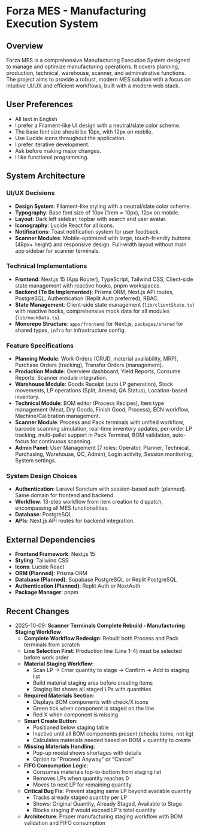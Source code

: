 # Forza MES - Manufacturing Execution System

## Overview
Forza MES is a comprehensive Manufacturing Execution System designed to manage and optimize manufacturing operations. It covers planning, production, technical, warehouse, scanner, and administrative functions. The project aims to provide a robust, modern MES solution with a focus on intuitive UI/UX and efficient workflows, built with a modern web stack.

## User Preferences
- All text in English
- I prefer a Filament-like UI design with a neutral/slate color scheme.
- The base font size should be 10px, with 12px on mobile.
- Use Lucide icons throughout the application.
- I prefer iterative development.
- Ask before making major changes.
- I like functional programming.

## System Architecture

### UI/UX Decisions
- **Design System**: Filament-like styling with a neutral/slate color scheme.
- **Typography**: Base font size of 10px (1rem = 10px), 12px on mobile.
- **Layout**: Dark left sidebar, topbar with search and user avatar.
- **Iconography**: Lucide React for all icons.
- **Notifications**: Toast notification system for user feedback.
- **Scanner Modules**: Mobile-optimized with large, touch-friendly buttons (48px+ height) and responsive design. Full-width layout without main app sidebar for scanner terminals.

### Technical Implementations
- **Frontend**: Next.js 15 (App Router), TypeScript, Tailwind CSS, Client-side state management with reactive hooks, pnpm workspaces.
- **Backend (To Be Implemented)**: Prisma ORM, Next.js API routes, PostgreSQL, Authentication (Replit Auth preferred), RBAC.
- **State Management**: Client-side state management (`lib/clientState.ts`) with reactive hooks, comprehensive mock data for all modules (`lib/mockData.ts`).
- **Monorepo Structure**: `apps/frontend` for Next.js, `packages/shared` for shared types, `infra` for infrastructure config.

### Feature Specifications
- **Planning Module**: Work Orders (CRUD, material availability, MRP), Purchase Orders (tracking), Transfer Orders (management).
- **Production Module**: Overview dashboard, Yield Reports, Consume Reports, Scanner module integration.
- **Warehouse Module**: Goods Receipt (auto LP generation), Stock movements, LP operations (Split, Amend, QA Status), Location-based inventory.
- **Technical Module**: BOM editor (Process Recipes), Item type management (Meat, Dry Goods, Finish Good, Process), ECN workflow, Machine/Calibration management.
- **Scanner Module**: Process and Pack terminals with unified workflow, barcode scanning simulation, real-time inventory updates, per-order LP tracking, multi-pallet support in Pack Terminal, BOM validation, auto-focus for continuous scanning.
- **Admin Panel**: User Management (7 roles: Operator, Planner, Technical, Purchasing, Warehouse, QC, Admin), Login activity, Session monitoring, System settings.

### System Design Choices
- **Authentication**: Laravel Sanctum with session-based auth (planned). Same domain for frontend and backend.
- **Workflow**: 13-step workflow from item creation to dispatch, encompassing all MES functionalities.
- **Database**: PostgreSQL.
- **APIs**: Next.js API routes for backend integration.

## External Dependencies
- **Frontend Framework**: Next.js 15
- **Styling**: Tailwind CSS
- **Icons**: Lucide React
- **ORM (Planned)**: Prisma ORM
- **Database (Planned)**: Supabase PostgreSQL or Replit PostgreSQL
- **Authentication (Planned)**: Replit Auth or NextAuth
- **Package Manager**: pnpm
## Recent Changes

- 2025-10-09: **Scanner Terminals Complete Rebuild - Manufacturing Staging Workflow**
  - **Complete Workflow Redesign**: Rebuilt both Process and Pack terminals from scratch
  - **Line Selection First**: Production line (Line 1-4) must be selected before work order
  - **Material Staging Workflow**: 
    - Scan LP → Enter quantity to stage → Confirm → Add to staging list
    - Build material staging area before creating items
    - Staging list shows all staged LPs with quantities
  - **Required Materials Section**: 
    - Displays BOM components with check/X icons
    - Green tick when component is staged on the line
    - Red X when component is missing
  - **Smart Create Button**:
    - Positioned below staging table
    - Inactive until all BOM components present (checks items, not kg)
    - Calculates materials needed based on BOM × quantity to create
  - **Missing Materials Handling**:
    - Pop-up modal shows shortages with details
    - Option to "Proceed Anyway" or "Cancel"
  - **FIFO Consumption Logic**:
    - Consumes materials top-to-bottom from staging list
    - Removes LPs when quantity reaches 0
    - Moves to next LP for remaining quantity
  - **Critical Bug Fix**: Prevent staging same LP beyond available quantity
    - Tracks already staged quantity per LP
    - Shows: Original Quantity, Already Staged, Available to Stage
    - Blocks staging if would exceed LP's total quantity
  - **Architecture**: Proper manufacturing staging workflow with BOM validation and FIFO consumption
